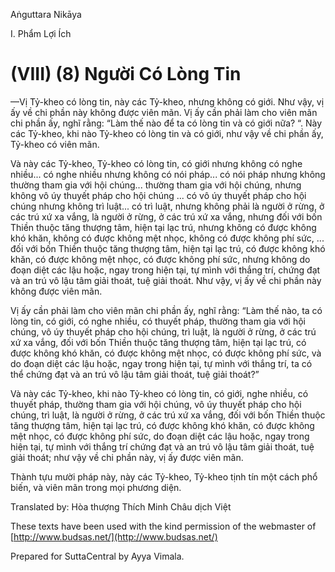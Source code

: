  

Aṅguttara Nikāya

I. Phẩm Lợi Ích

# (VIII) (8) Người Có Lòng Tin

—Vị Tỷ-kheo có lòng tin, này các Tỷ-kheo, nhưng không có giới. Như vậy, vị ấy về chi phần này không được viên mãn. Vị ấy cần phải làm cho viên mãn chi phần ấy, nghĩ rằng: “Làm thế nào để ta có lòng tin và có giới nữa? “. Này các Tỷ-kheo, khi nào Tỷ-kheo có lòng tin và có giới, như vậy về chi phần ấy, Tỷ-kheo có viên mãn.

Và này các Tỷ-kheo, Tỷ-kheo có lòng tin, có giới nhưng không có nghe nhiều... có nghe nhiều nhưng không có nói pháp... có nói pháp nhưng không thường tham gia với hội chúng... thường tham gia với hội chúng, nhưng không vô úy thuyết pháp cho hội chúng ... có vô úy thuyết pháp cho hội chúng nhưng không trì luật... có trì luật, nhưng không phải là người ở rừng, ở các trú xứ xa vắng, là người ở rừng, ở các trú xứ xa vắng, nhưng đối với bốn Thiền thuộc tăng thượng tâm, hiện tại lạc trú, nhưng không có được không khó khăn, không có được không mệt nhọc, không có được không phí sức, ... đối với bốn Thiền thuộc tăng thượng tâm, hiện tại lạc trú, có được không khó khăn, có được không mệt nhọc, có được không phí sức, nhưng không do đoạn diệt các lậu hoặc, ngay trong hiện tại, tự mình với thắng trí, chứng đạt và an trú vô lậu tâm giải thoát, tuệ giải thoát. Như vậy, vị ấy về chi phần này không được viên mãn.

Vị ấy cần phải làm cho viên mãn chi phần ấy, nghĩ rằng: “Làm thế nào, ta có lòng tin, có giới, có nghe nhiều, có thuyết pháp, thường tham gia với hội chúng, vô úy thuyết pháp cho hội chúng, trì luật, là người ở rừng, ở các trú xứ xa vắng, đối với bốn Thiền thuộc tăng thượng tâm, hiện tại lạc trú, có được không khó khăn, có được không mệt nhọc, có được không phí sức, và do đoạn diệt các lậu hoặc, ngay trong hiện tại, tự mình với thắng trí, ta có thể chứng đạt và an trú vô lậu tâm giải thoát, tuệ giải thoát?”

Và này các Tỷ-kheo, khi nào Tỷ-kheo có lòng tin, có giới, nghe nhiều, có thuyết pháp, thường tham gia với hội chúng, vô úy thuyết pháp cho hội chúng, trì luật, là người ở rừng, ở các trú xứ xa vắng, đối với bốn Thiền thuộc tăng thượng tâm, hiện tại lạc trú, có được không khó khăn, có được không mệt nhọc, có được không phí sức, do đoạn diệt các lậu hoặc, ngay trong hiện tại, tự mình với thắng trí chứng đạt và an trú vô lậu tâm giải thoát, tuệ giải thoát; như vậy về chi phần này, vị ấy được viên mãn.

Thành tựu mười pháp này, này các Tỷ-kheo, Tỷ-kheo tịnh tín một cách phổ biến, và viên mãn trong mọi phương diện.

Translated by: Hòa thượng Thích Minh Châu dịch Việt

These texts have been used with the kind permission of the webmaster of [http://www.budsas.net/](http://www.budsas.net/)

Prepared for SuttaCentral by Ayya Vimala.